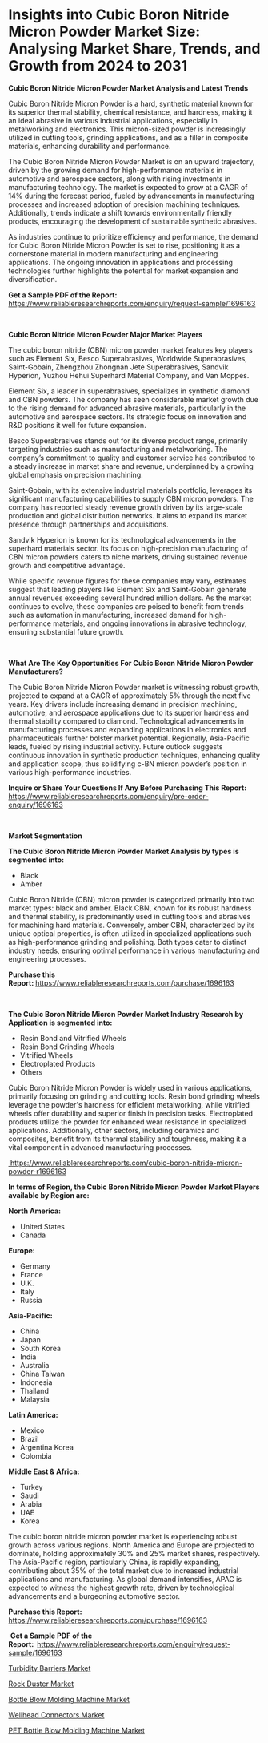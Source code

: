 <p><h1>Insights into Cubic Boron Nitride Micron Powder Market Size: Analysing Market Share, Trends, and Growth from 2024 to 2031</h1></p><p><strong>Cubic Boron Nitride Micron Powder Market Analysis and Latest Trends</strong></p>
<p><p>Cubic Boron Nitride Micron Powder is a hard, synthetic material known for its superior thermal stability, chemical resistance, and hardness, making it an ideal abrasive in various industrial applications, especially in metalworking and electronics. This micron-sized powder is increasingly utilized in cutting tools, grinding applications, and as a filler in composite materials, enhancing durability and performance.</p><p>The Cubic Boron Nitride Micron Powder Market is on an upward trajectory, driven by the growing demand for high-performance materials in automotive and aerospace sectors, along with rising investments in manufacturing technology. The market is expected to grow at a CAGR of 14% during the forecast period, fueled by advancements in manufacturing processes and increased adoption of precision machining techniques. Additionally, trends indicate a shift towards environmentally friendly products, encouraging the development of sustainable synthetic abrasives.</p><p>As industries continue to prioritize efficiency and performance, the demand for Cubic Boron Nitride Micron Powder is set to rise, positioning it as a cornerstone material in modern manufacturing and engineering applications. The ongoing innovation in applications and processing technologies further highlights the potential for market expansion and diversification.</p></p>
<p><strong>Get a Sample PDF of the Report:&nbsp;</strong> <a href="https://www.reliableresearchreports.com/enquiry/request-sample/1696163?utm_campaign=1470&utm_medium=2&utm_source=Github&utm_content=ia&utm_term=19102024&utm_id=cubic-boron-nitride-micron-powder">https://www.reliableresearchreports.com/enquiry/request-sample/1696163</a></p>
<p>&nbsp;</p>
<p><strong>Cubic Boron Nitride Micron Powder Major Market Players</strong></p>
<p><p>The cubic boron nitride (CBN) micron powder market features key players such as Element Six, Besco Superabrasives, Worldwide Superabrasives, Saint-Gobain, Zhengzhou Zhongnan Jete Superabrasives, Sandvik Hyperion, Yuzhou Hehui Superhard Material Company, and Van Moppes. </p><p>Element Six, a leader in superabrasives, specializes in synthetic diamond and CBN powders. The company has seen considerable market growth due to the rising demand for advanced abrasive materials, particularly in the automotive and aerospace sectors. Its strategic focus on innovation and R&D positions it well for future expansion.</p><p>Besco Superabrasives stands out for its diverse product range, primarily targeting industries such as manufacturing and metalworking. The company’s commitment to quality and customer service has contributed to a steady increase in market share and revenue, underpinned by a growing global emphasis on precision machining.</p><p>Saint-Gobain, with its extensive industrial materials portfolio, leverages its significant manufacturing capabilities to supply CBN micron powders. The company has reported steady revenue growth driven by its large-scale production and global distribution networks. It aims to expand its market presence through partnerships and acquisitions.</p><p>Sandvik Hyperion is known for its technological advancements in the superhard materials sector. Its focus on high-precision manufacturing of CBN micron powders caters to niche markets, driving sustained revenue growth and competitive advantage.</p><p>While specific revenue figures for these companies may vary, estimates suggest that leading players like Element Six and Saint-Gobain generate annual revenues exceeding several hundred million dollars. As the market continues to evolve, these companies are poised to benefit from trends such as automation in manufacturing, increased demand for high-performance materials, and ongoing innovations in abrasive technology, ensuring substantial future growth.</p></p>
<p>&nbsp;</p>
<p><strong>What Are The Key Opportunities For Cubic Boron Nitride Micron Powder Manufacturers?</strong></p>
<p><p>The Cubic Boron Nitride Micron Powder market is witnessing robust growth, projected to expand at a CAGR of approximately 5% through the next five years. Key drivers include increasing demand in precision machining, automotive, and aerospace applications due to its superior hardness and thermal stability compared to diamond. Technological advancements in manufacturing processes and expanding applications in electronics and pharmaceuticals further bolster market potential. Regionally, Asia-Pacific leads, fueled by rising industrial activity. Future outlook suggests continuous innovation in synthetic production techniques, enhancing quality and application scope, thus solidifying c-BN micron powder’s position in various high-performance industries.</p></p>
<p><strong>Inquire or Share Your Questions If Any Before Purchasing This Report:</strong> <a href="https://www.reliableresearchreports.com/enquiry/pre-order-enquiry/1696163?utm_campaign=1470&utm_medium=2&utm_source=Github&utm_content=ia&utm_term=19102024&utm_id=cubic-boron-nitride-micron-powder">https://www.reliableresearchreports.com/enquiry/pre-order-enquiry/1696163</a></p>
<p>&nbsp;</p>
<p><strong>Market Segmentation</strong></p>
<p><strong>The Cubic Boron Nitride Micron Powder Market Analysis by types is segmented into:</strong></p>
<p><ul><li>Black</li><li>Amber</li></ul></p>
<p><p>Cubic Boron Nitride (CBN) micron powder is categorized primarily into two market types: black and amber. Black CBN, known for its robust hardness and thermal stability, is predominantly used in cutting tools and abrasives for machining hard materials. Conversely, amber CBN, characterized by its unique optical properties, is often utilized in specialized applications such as high-performance grinding and polishing. Both types cater to distinct industry needs, ensuring optimal performance in various manufacturing and engineering processes.</p></p>
<p><strong>Purchase this Report:&nbsp;</strong><a href="https://www.reliableresearchreports.com/purchase/1696163?utm_campaign=1470&utm_medium=2&utm_source=Github&utm_content=ia&utm_term=19102024&utm_id=cubic-boron-nitride-micron-powder">https://www.reliableresearchreports.com/purchase/1696163</a></p>
<p>&nbsp;</p>
<p><strong>The Cubic Boron Nitride Micron Powder Market Industry Research by Application is segmented into:</strong></p>
<p><ul><li>Resin Bond and Vitrified Wheels</li><li>Resin Bond Grinding Wheels</li><li>Vitrified Wheels</li><li>Electroplated Products</li><li>Others</li></ul></p>
<p><p>Cubic Boron Nitride Micron Powder is widely used in various applications, primarily focusing on grinding and cutting tools. Resin bond grinding wheels leverage the powder's hardness for efficient metalworking, while vitrified wheels offer durability and superior finish in precision tasks. Electroplated products utilize the powder for enhanced wear resistance in specialized applications. Additionally, other sectors, including ceramics and composites, benefit from its thermal stability and toughness, making it a vital component in advanced manufacturing processes.</p></p>
<p><a href="https://www.reliableresearchreports.com/cubic-boron-nitride-micron-powder-r1696163?utm_campaign=1470&utm_medium=2&utm_source=Github&utm_content=ia&utm_term=19102024&utm_id=cubic-boron-nitride-micron-powder">&nbsp;https://www.reliableresearchreports.com/cubic-boron-nitride-micron-powder-r1696163</a></p>
<p><strong>In terms of Region, the Cubic Boron Nitride Micron Powder Market Players available by Region are:</strong></p>
<p>
    <p> <strong> North America: </strong>
        <ul>
            <li>United States</li>
            <li>Canada</li>
        </ul>
        </p> 
    <p> <strong> Europe: </strong>
        <ul>
            <li>Germany</li>
            <li>France</li>
            <li>U.K.</li>
            <li>Italy</li>
            <li>Russia</li>
        </ul>
        </p> 
    <p> <strong> Asia-Pacific: </strong>
        <ul>
            <li>China</li>
            <li>Japan</li>
            <li>South Korea</li>
            <li>India</li>
            <li>Australia</li>
            <li>China Taiwan</li>
            <li>Indonesia</li>
            <li>Thailand</li>
            <li>Malaysia</li>
        </ul>
        </p> 
    <p> <strong> Latin America: </strong>
        <ul>
            <li>Mexico</li>
            <li>Brazil</li>
            <li>Argentina Korea</li>
            <li>Colombia</li>
        </ul>
        </p> 
    <p> <strong> Middle East & Africa: </strong>
        <ul>
            <li>Turkey</li>
            <li>Saudi</li>
            <li>Arabia</li>
            <li>UAE</li>
            <li>Korea</li>
        </ul>
    </p>
    </p>
<p><p>The cubic boron nitride micron powder market is experiencing robust growth across various regions. North America and Europe are projected to dominate, holding approximately 30% and 25% market shares, respectively. The Asia-Pacific region, particularly China, is rapidly expanding, contributing about 35% of the total market due to increased industrial applications and manufacturing. As global demand intensifies, APAC is expected to witness the highest growth rate, driven by technological advancements and a burgeoning automotive sector.</p></p>
<p><strong>Purchase this Report: </strong><a href="https://www.reliableresearchreports.com/purchase/1696163?utm_campaign=1470&utm_medium=2&utm_source=Github&utm_content=ia&utm_term=19102024&utm_id=cubic-boron-nitride-micron-powder">https://www.reliableresearchreports.com/purchase/1696163</a></p>
<p>&nbsp;<strong>Get a Sample PDF of the Report:&nbsp;&nbsp;</strong><a href="https://www.reliableresearchreports.com/enquiry/request-sample/1696163?utm_campaign=1470&utm_medium=2&utm_source=Github&utm_content=ia&utm_term=19102024&utm_id=cubic-boron-nitride-micron-powder">https://www.reliableresearchreports.com/enquiry/request-sample/1696163</a></p>
<p><strong></strong></p>
<p><p><a href="https://www.linkedin.com/pulse/strategic-roadmap-success-global-turbidity-barriers-market-yoxae?utm_campaign=1470&utm_medium=2&utm_source=Github&utm_content=ia&utm_term=19102024&utm_id=cubic-boron-nitride-micron-powder">Turbidity Barriers Market</a></p><p><a href="https://www.linkedin.com/pulse/consumer-behavior-shifts-rock-duster-market-demand-analysis-ifote?utm_campaign=1470&utm_medium=2&utm_source=Github&utm_content=ia&utm_term=19102024&utm_id=cubic-boron-nitride-micron-powder">Rock Duster Market</a></p><p><a href="https://www.linkedin.com/pulse/bottle-blow-molding-machine-market-segmentation-in-depth-analysis-0n9hc?utm_campaign=1470&utm_medium=2&utm_source=Github&utm_content=ia&utm_term=19102024&utm_id=cubic-boron-nitride-micron-powder">Bottle Blow Molding Machine Market</a></p><p><a href="https://www.linkedin.com/pulse/global-wellhead-connectors-market-size-trends-analysis-regional-1bboe?utm_campaign=1470&utm_medium=2&utm_source=Github&utm_content=ia&utm_term=19102024&utm_id=cubic-boron-nitride-micron-powder">Wellhead Connectors Market</a></p><p><a href="https://www.linkedin.com/pulse/pet-bottle-blow-molding-machine-market-segmentation-geographical-pgive?utm_campaign=1470&utm_medium=2&utm_source=Github&utm_content=ia&utm_term=19102024&utm_id=cubic-boron-nitride-micron-powder">PET Bottle Blow Molding Machine Market</a></p></p>